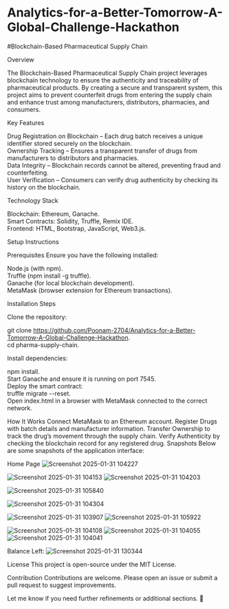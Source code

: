 # Analytics-for-a-Better-Tomorrow-A-Global-Challenge-Hackathon
#Blockchain-Based Pharmaceutical Supply Chain

Overview

The Blockchain-Based Pharmaceutical Supply Chain project leverages blockchain technology to ensure the authenticity and traceability of pharmaceutical products. By creating a secure and transparent system, this project aims to prevent counterfeit drugs from entering the supply chain and enhance trust among manufacturers, distributors, pharmacies, and consumers.

Key Features

Drug Registration on Blockchain – Each drug batch receives a unique identifier stored securely on the blockchain.  
Ownership Tracking – Ensures a transparent transfer of drugs from manufacturers to distributors and pharmacies.  
Data Integrity – Blockchain records cannot be altered, preventing fraud and counterfeiting.   
User Verification – Consumers can verify drug authenticity by checking its history on the blockchain.

Technology Stack

Blockchain: Ethereum, Ganache.  
Smart Contracts: Solidity, Truffle, Remix IDE.  
Frontend: HTML, Bootstrap, JavaScript, Web3.js.  



Setup Instructions

Prerequisites
Ensure you have the following installed:

Node.js (with npm).  
Truffle (npm install -g truffle).       
Ganache (for local blockchain development).   
MetaMask (browser extension for Ethereum transactions).    

Installation Steps

Clone the repository:

git clone https://github.com/Poonam-2704/Analytics-for-a-Better-Tomorrow-A-Global-Challenge-Hackathon.   
cd pharma-supply-chain.  

Install dependencies:

npm install.   
Start Ganache and ensure it is running on port 7545.  
Deploy the smart contract:   
truffle migrate --reset.   
Open index.html in a browser with MetaMask connected to the correct network.   

How It Works
Connect MetaMask to an Ethereum account.
Register Drugs with batch details and manufacturer information.
Transfer Ownership to track the drug’s movement through the supply chain.
Verify Authenticity by checking the blockchain record for any registered drug.
Snapshots
Below are some snapshots of the application interface:

Home Page
![Screenshot 2025-01-31 104227](https://github.com/user-attachments/assets/4e0d2a5f-9756-4bba-840f-de501461f26f)

![Screenshot 2025-01-31 104153](https://github.com/user-attachments/assets/b9670466-1def-4b20-b1d8-c3bc56efb363)
![Screenshot 2025-01-31 104203](https://github.com/user-attachments/assets/ad8589ca-252c-442e-8391-9eaaf555fa8d)



![Screenshot 2025-01-31 105840](https://github.com/user-attachments/assets/f714b14f-d2a4-4d3b-918a-a87c0c8b31e0)

![Screenshot 2025-01-31 104304](https://github.com/user-attachments/assets/2e2ef3f4-2f69-4941-88a6-4e26f8f6c6c5)

![Screenshot 2025-01-31 103907](https://github.com/user-attachments/assets/c3d57c9a-1c6c-4de9-87af-cc181a1c5710)
![Screenshot 2025-01-31 105922](https://github.com/user-attachments/assets/16496273-45ed-45da-860a-1b84679ce2d6)


![Screenshot 2025-01-31 104108](https://github.com/user-attachments/assets/ae81c683-20cb-49b1-a7f5-b3edb63d5e06)
![Screenshot 2025-01-31 104055](https://github.com/user-attachments/assets/a77d4de0-759d-4960-94c5-5d288144062e)
![Screenshot 2025-01-31 104041](https://github.com/user-attachments/assets/fd2430cd-fc59-417e-835f-d6ea644637f2)

Balance Left:
![Screenshot 2025-01-31 130344](https://github.com/user-attachments/assets/45e80f98-391c-42e5-bb3c-88ecd53d698d)




License
This project is open-source under the MIT License.

Contribution
Contributions are welcome. Please open an issue or submit a pull request to suggest improvements.

Let me know if you need further refinements or additional sections. 🚀
